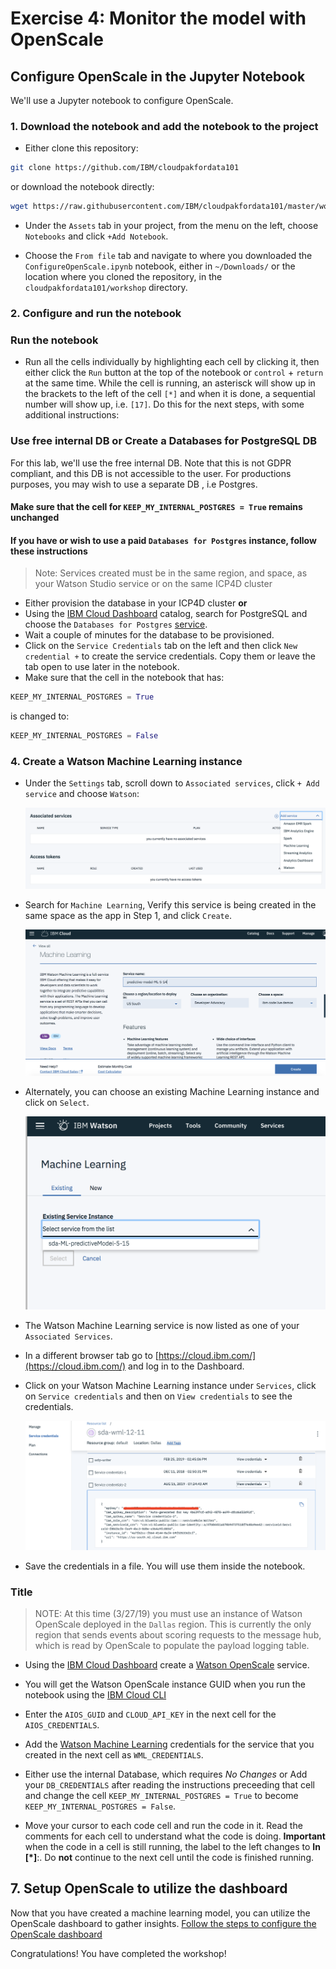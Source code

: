 # Exercise 4: Monitor the model with OpenScale

## Configure OpenScale in the Jupyter Notebook

We'll use a Jupyter notebook to configure OpenScale.

### 1. Download the notebook and add the notebook to the project

* Either clone this repository:

```bash
git clone https://github.com/IBM/cloudpakfordata101
```

or download the notebook directly:

```bash
wget https://raw.githubusercontent.com/IBM/cloudpakfordata101/master/workshop/ConfigureOpenScale.ipynb
```

* Under the `Assets` tab in your project, from the menu on the left, choose `Notebooks` and click `+Add Notebook`.

* Choose the `From file` tab and navigate to where you downloaded the `ConfigureOpenScale.ipynb` notebook, either in `~/Downloads/` or the location where you cloned the repository, in the `cloudpakfordata101/workshop` directory.

### 2. Configure and run the notebook

### Run the notebook

* Run all the cells individually by highlighting each cell by clicking it, then either click the `Run` button at the top of the notebook or `control` + `return` at the same time. While the cell is running, an asterisck will show up in the brackets to the left of the cell `[*]` and when it is done, a sequential number will show up, i.e. `[17]`. Do this for the next steps, with some additional instructions:

### Use free internal DB or Create a Databases for PostgreSQL DB

For this lab, we'll use the free internal DB. Note that this is not GDPR compliant, and this DB is not accessible to the user. For productions purposes, you may wish to use a separate DB , i.e Postgres.

#### Make sure that the cell for `KEEP_MY_INTERNAL_POSTGRES = True` remains unchanged

#### If you have or wish to use a paid `Databases for Postgres` instance, follow these instructions

> Note: Services created must be in the same region, and space, as your Watson Studio service or on the same ICP4D cluster

* Either provision the database in your ICP4D cluster
 **or**
* Using the [IBM Cloud Dashboard](https://cloud.ibm.com/catalog) catalog, search for PostgreSQL and choose the `Databases for Postgres` [service](https://console.bluemix.net/catalog/services/databases-for-postgresql).
* Wait a couple of minutes for the database to be provisioned.
* Click on the `Service Credentials` tab on the left and then click `New credential +` to create the service credentials. Copy them or leave the tab open to use later in the notebook.
* Make sure that the cell in the notebook that has:

```python
KEEP_MY_INTERNAL_POSTGRES = True
```

is changed to:

```python
KEEP_MY_INTERNAL_POSTGRES = False
```

### 4. Create a Watson Machine Learning instance

* Under the `Settings` tab, scroll down to `Associated services`, click `+ Add service` and choose `Watson`:

  ![add_service](https://github.com/IBM/pattern-images/blob/master/watson-studio/add_service.png)

* Search for `Machine Learning`, Verify this service is being created in the same space as the app in Step 1, and click `Create`.

  ![create-machine-learning](https://raw.githubusercontent.com/IBM/pattern-images/master/machine-learning/create-machine-learning.png)

* Alternately, you can choose an existing Machine Learning instance and click on `Select`.

  ![watson-studio-add-existing-ML](https://raw.githubusercontent.com/IBM/pattern-images/master/watson-studio/watson-studio-add-existing-ML.png)

* The Watson Machine Learning service is now listed as one of your `Associated Services`.

* In a different browser tab go to [https://cloud.ibm.com/](https://cloud.ibm.com/) and log in to the Dashboard.

* Click on your Watson Machine Learning instance under `Services`, click on `Service credentials` and then on `View credentials` to see the credentials.

  ![ML-service-credentials](https://raw.githubusercontent.com/IBM/pattern-images/master/machine-learning/ML-service-credentials.png)

* Save the credentials in a file. You will use them inside the notebook.

### Title

> NOTE: At this time (3/27/19) you must use an instance of Watson OpenScale deployed in the `Dallas` region. This is currently the only region that sends events about scoring requests to the message hub, which is read by OpenScale to populate the payload logging table.

* Using the [IBM Cloud Dashboard](http://cloud.ibm.com) create a [Watson OpenScale](https://cloud.ibm.com/catalog/services/ai-openscale) service.
* You will get the Watson OpenScale instance GUID when you run the notebook using the [IBM Cloud CLI](https://cloud.ibm.com/catalog/services/ai-openscale)

* Enter the `AIOS_GUID` and `CLOUD_API_KEY` in the next cell for the `AIOS_CREDENTIALS`.
* Add the [Watson Machine Learning](https://cloud.ibm.com/catalog/services/machine-learning) credentials for the service that you created in the next cell as `WML_CREDENTIALS`.
* Either use the internal Database, which requires *No Changes* or Add your `DB_CREDENTIALS` after reading the instructions preceeding that cell and change the cell `KEEP_MY_INTERNAL_POSTGRES = True` to become `KEEP_MY_INTERNAL_POSTGRES = False`.

* Move your cursor to each code cell and run the code in it. Read the comments for each cell to understand what the code is doing. **Important** when the code in a cell is still running, the label to the left changes to **In [\*]**:.
  Do **not** continue to the next cell until the code is finished running.

## 7. Setup OpenScale to utilize the dashboard

Now that you have created a machine learning model, you can utilize the OpenScale dashboard to gather insights.
[Follow the steps to configure the OpenScale dashboard](https://cloud.ibm.com/docs/services/ai-openscale?topic=ai-openscale-gs-obj#gs-confaios)

Congratulations! You have completed the workshop!
